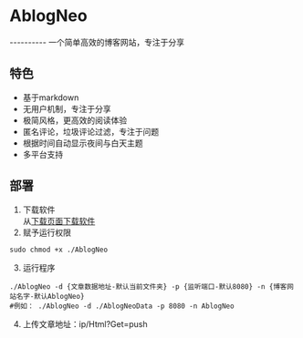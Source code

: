 # AblogNeo
---------- 一个简单高效的博客网站，专注于分享
## 特色
- 基于markdown
- 无用户机制，专注于分享
- 极简风格，更高效的阅读体验
- 匿名评论，垃圾评论过滤，专注于问题
- 根据时间自动显示夜间与白天主题
- 多平台支持
## 部署
1. 下载软件<br/>
从[下载页面下载软件](https://github.com/mingzhixian/AblogNeo/releases)<br/>
2. 赋予运行权限
```shell
sudo chmod +x ./AblogNeo
```
3. 运行程序
```shell
./AblogNeo -d {文章数据地址-默认当前文件夹} -p {监听端口-默认8080} -n {博客网站名字-默认AblogNeo} 
#例如： ./AblogNeo -d ./AblogNeoData -p 8080 -n AblogNeo
```
4. 上传文章地址：ip/Html?Get=push
